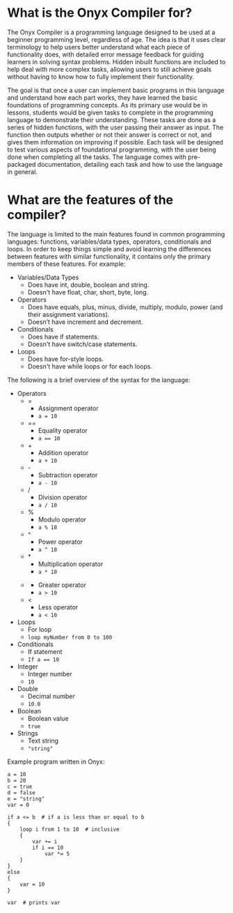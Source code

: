 # What is the Onyx Compiler for?
The Onyx Compiler is a programming language designed to be used at a beginner programming level, regardless of age. The idea is that it uses clear terminology to help users better understand what each piece of functionality does, with detailed error message feedback for guiding learners in solving syntax problems. Hidden inbuilt functions are included to help deal with more complex tasks, allowing users to still achieve goals without having to know how to fully implement their functionality.  

The goal is that once a user can implement basic programs in this language and understand how each part works, they have learned the basic foundations of programming concepts. As its primary use would be in lessons, students would be given tasks to complete in the programming language to demonstrate their understanding. These tasks are done as a series of hidden functions, with the user passing their answer as input. The function then outputs whether or not their answer is correct or not, and gives them information on improving if possible. Each task will be designed to test various aspects of foundational programming, with the user being done when completing all the tasks. The language comes with pre-packaged documentation, detailing each task and how to use the language in general.  

# What are the features of the compiler?
The language is limited to the main features found in common programming languages: functions, variables/data types, operators, conditionals and loops. In order to keep things simple and avoid learning the differences between features with similar functionality, it contains only the primary members of these features. For example:  
- Variables/Data Types
  - Does have int, double, boolean and string.
  - Doesn't have float, char, short, byte, long.
- Operators
  - Does have equals, plus, minus, divide, multiply, modulo, power (and their assignment variations).
  - Doesn’t have increment and decrement.
- Conditionals
  - Does have if statements.
  - Doesn't have switch/case statements.
- Loops
  - Does have for-style loops.
  - Doesn't have while loops or for each loops.

The following is a brief overview of the syntax for the language:
- Operators
  - =
    - Assignment operator
    - ```a = 10```
  - ==
    - Equality operator
    - ```a == 10```
  - \+
    - Addition operator
    - ```a + 10```
  - \-
    - Subtraction operator
    - ```a - 10```
  - /
    - Division operator
    - ```a / 10```
  - %
    - Modulo operator
    - ```a % 10```
  - ^
    - Power operator
    - ```a ^ 10```
  - \*
    - Multiplication operator
    - ```a * 10```
  - >
    - Greater operator
    - ```a > 10```
  - <
    - Less operator
    - ```a < 10```
- Loops
  - For loop
  - ```loop myNumber from 0 to 100```
- Conditionals
  - If statement
  - ```If a == 10```
- Integer
  - Integer number
  - ```10```
- Double
  - Decimal number
  - ```10.0```
- Boolean
  - Boolean value
  - ```true```
- Strings
  - Text string
  - ```"string"```

Example program written in Onyx:
```
a = 10
b = 20
c = true
d = false
e = "string"
var = 0

if a <= b  # if a is less than or equal to b
{
    loop i from 1 to 10  # inclusive
    {
        var += i
        if i == 10
            var *= 5
    }
}
else
{
    var = 10
}

var  # prints var
```

